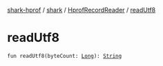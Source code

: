 [shark-hprof](../../index.md) / [shark](../index.md) / [HprofRecordReader](index.md) / [readUtf8](./read-utf8.md)

# readUtf8

`fun readUtf8(byteCount: `[`Long`](https://kotlinlang.org/api/latest/jvm/stdlib/kotlin/-long/index.html)`): `[`String`](https://kotlinlang.org/api/latest/jvm/stdlib/kotlin/-string/index.html)